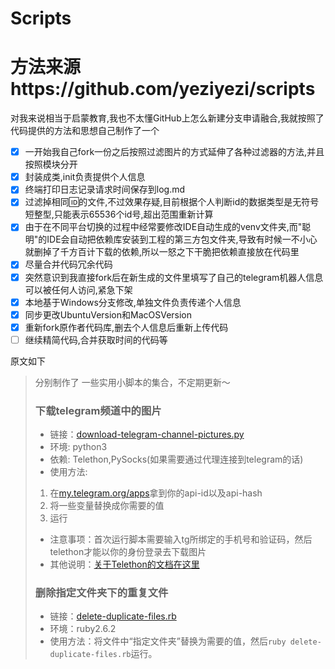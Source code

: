 # Scripts
# 方法来源https://github.com/yeziyezi/scripts
对我来说相当于启蒙教育,我也不太懂GitHub上怎么新建分支申请融合,我就按照了代码提供的方法和思想自己制作了一个
- [x] 一开始我自己fork一份之后按照过滤图片的方式延伸了各种过滤器的方法,并且按照模块分开
- [x] 封装成类,init负责提供个人信息
- [x] 终端打印日志记录请求时间保存到log.md
- [x] 过滤掉相同🆔的文件,不过效果存疑,目前根据个人判断id的数据类型是无符号短整型,只能表示65536个id号,超出范围重新计算
- [x] 由于在不同平台切换的过程中经常要修改IDE自动生成的venv文件夹,而"聪明"的IDE会自动把依赖库安装到工程的第三方包文件夹,导致有时候一不小心就删掉了千方百计下载的依赖,所以一怒之下干脆把依赖直接放在代码里
- [x] 尽量合并代码冗余代码
- [x] 突然意识到我直接fork后在新生成的文件里填写了自己的telegram机器人信息可以被任何人访问,紧急下架
- [x] 本地基于Windows分支修改,单独文件负责传递个人信息
- [x] 同步更改UbuntuVersion和MacOSVersion
- [x] 重新fork原作者代码库,删去个人信息后重新上传代码
- [ ] 继续精简代码,合并获取时间的代码等

原文如下
>分别制作了
一些实用小脚本的集合，不定期更新～
>### 下载telegram频道中的图片
>- 链接：[download-telegram-channel-pictures.py](./download-telegram-channel-pictures.py)
>- 环境: python3
>- 依赖: Telethon,PySocks(如果需要通过代理连接到telegram的话)
>- 使用方法: 
>1. 在[my.telegram.org/apps](https://my.telegram.org/apps)拿到你的api-id以及api-hash
>2. 将一些变量替换成你需要的值
>3. 运行
>- 注意事项：首次运行脚本需要输入tg所绑定的手机号和验证码，然后telethon才能以你的身份登录去下载图片
>- 其他说明：[关于Telethon的文档在这里](https://telethon.readthedocs.io/en/latest/index.html)
>### 删除指定文件夹下的重复文件
>- 链接：[delete-duplicate-files.rb](./delete-duplicate-files.rb)
>- 环境：ruby2.6.2
>- 使用方法：将文件中“指定文件夹”替换为需要的值，然后```ruby delete-duplicate-files.rb```运行。
